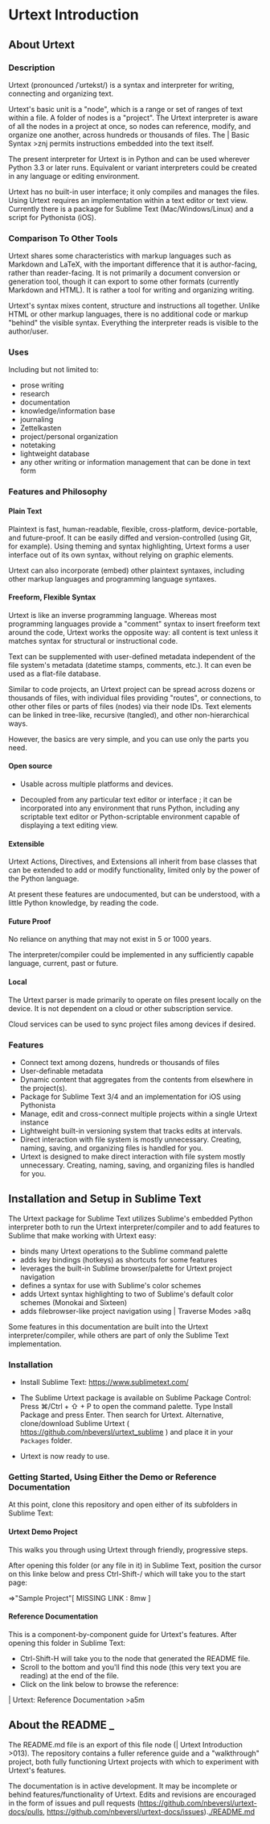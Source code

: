  

# Urtext Introduction

## About Urtext

### Description

Urtext (pronounced /ˈʊrtekst/) is a syntax and interpreter for writing, connecting and organizing text.

Urtext's basic unit is a "node", which is a range or set of ranges of text within a file. A folder of nodes is a "project". The Urtext interpreter is aware of all the nodes in a project at once, so nodes can reference, modify, and organize one another, across hundreds or thousands of files. The | Basic Syntax >znj permits instructions embedded into the text itself. 

The present interpreter for Urtext is in Python and can be used wherever Python 3.3 or later runs. Equivalent or variant interpreters could be created in any language or editing environment. 

Urtext has no built-in user interface; it only compiles and manages the files. Using Urtext requires an implementation within a text editor or text view. Currently there is a package for Sublime Text (Mac/Windows/Linux) and a script for Pythonista (iOS).

### Comparison To Other Tools

Urtext shares some characteristics with markup languages such as Markdown and LaTeX, with the important difference that it is author-facing, rather than reader-facing. It is not primarily a document conversion or generation tool, though it can export to some other formats (currently Markdown and HTML). It is rather a tool for writing and organizing writing.

Urtext's syntax mixes content, structure and instructions all together. Unlike HTML or other markup languages, there is no additional code or markup "behind" the visible syntax. Everything the interpreter reads is visible to the author/user.

### Uses

Including but not limited to:

- prose writing
- research
- documentation
- knowledge/information base
- journaling
- Zettelkasten
- project/personal organization
- notetaking
- lightweight database
- any other writing or information management that can be done in text form

### Features and Philosophy

#### Plain Text

Plaintext is fast, human-readable, flexible, cross-platform, device-portable, and future-proof. It can be easily diffed and version-controlled (using Git, for example). Using theming and syntax highlighting, Urtext forms a user interface out of its own syntax, without relying on graphic elements.

Urtext can also incorporate (embed) other plaintext syntaxes, including other markup languages and programming language syntaxes.

#### Freeform, Flexible Syntax

Urtext is like an inverse programming language. Whereas most programming languages provide a "comment" syntax to insert freeform text around the code, Urtext works the opposite way: all content is text unless it matches syntax for structural or instructional code.

Text can be supplemented with user-defined metadata independent of the file system's metadata (datetime stamps, comments, etc.). It can even be used as a flat-file database.

Similar to code projects, an Urtext project can be spread across dozens or thousands of files, with individual files providing "routes", or connections, to other other files or parts of files (nodes) via their node IDs. Text elements can be linked in tree-like, recursive (tangled), and other non-hierarchical ways.

However, the basics are very simple, and you can use only the parts you need.

#### Open source

- Usable across multiple platforms and devices.

- Decoupled from any particular text editor or interface ; it can be incorporated into any environment that runs Python, including any scriptable text editor or Python-scriptable environment capable of displaying a text editing view.

#### Extensible

Urtext Actions, Directives, and Extensions all inherit from base classes that can be extended to add or modify functionality, limited only by the power of the Python language. 

At present these features are undocumented, but can be understood, with a little Python knowledge, by reading the code.

#### Future Proof

No reliance on anything that may not exist in 5 or 1000 years. 

The interpreter/compiler could be implemented in any sufficiently capable language, current, past or future.

#### Local

The Urtext parser is made primarily to operate on files present locally on the device. It is not dependent on a cloud or other subscription service. 

Cloud services can be used to sync project files among devices if desired.

### Features

- Connect text among dozens, hundreds or thousands of files
- User-definable metadata
- Dynamic content that aggregates from the contents from elsewhere in the project(s).
- Package for Sublime Text 3/4 and an implementation for iOS using Pythonista 
- Manage, edit and cross-connect multiple projects within a single Urtext instance  
- Lightweight built-in versioning system that tracks edits at intervals.
- Direct interaction with file system is mostly unnecessary. Creating, naming, saving, and organizing files is handled for you.
- Urtext is designed to make direct interaction with file system mostly unnecessary. Creating, naming, saving, and organizing files is handled for you.

## Installation and Setup in Sublime Text

The Urtext package for Sublime Text utilizes Sublime's embedded Python interpreter both to run the Urtext interpreter/compiler and to add features to Sublime that make working with Urtext easy:

- binds many Urtext operations to the Sublime command palette
- adds key bindings (hotkeys) as shortcuts for some features
- leverages the built-in Sublime browser/palette for Urtext project navigation
- defines a syntax for use with Sublime's color schemes
- adds Urtext syntax highlighting to two of Sublime's default color schemes (Monokai and Sixteen)
- adds filebrowser-like project navigation using | Traverse Modes >a8q

Some features in this documentation are built into the Urtext interpreter/compiler, while others are part of only the Sublime Text implementation.

### Installation


- Install Sublime Text: https://www.sublimetext.com/ 

- The Sublime Urtext package is available on Sublime Package Control: Press ⌘/Ctrl + ⇧ + P to open the command palette. Type Install Package and press Enter. Then search for Urtext. Alternative, clone/download Sublime Urtext ( https://github.com/nbeversl/urtext_sublime ) and place it in your `Packages` folder.

- Urtext is now ready to use.

### Getting Started, Using Either the Demo or Reference Documentation

At this point, clone this repository and open either of its subfolders in Sublime Text:

#### Urtext Demo Project 

This walks you through using Urtext through friendly, progressive steps.

After opening this folder (or any file in it) in Sublime Text, position the cursor on this linke below and press Ctrl-Shift-/ which will take you to the start page:

=>"Sample Project"[ MISSING LINK : 8mw ] 

#### Reference Documentation 

This is a component-by-component guide for Urtext's features. After opening this folder in Sublime Text:
* Ctrl-Shift-H will take you to the node that generated the README file. 
* Scroll to the bottom and you'll find this node (this very text you are reading) at the end of the file.
* Click on the link below to browse the reference:

| Urtext: Reference Documentation >a5m

## About the README  _

The README.md file is an export of this file node (| Urtext Introduction >013). The repository contains a fuller reference guide and a "walkthrough" project, both fully functioning Urtext projects with which to experiment with Urtext's features. 

The documentation is in active development. It may be incomplete or behind features/functionality of Urtext. Edits and revisions are encouraged in the form of issues and pull requests (https://github.com/nbeversl/urtext-docs/pulls, https://github.com/nbeversl/urtext-docs/issues).[./README.md](./README.md) 